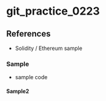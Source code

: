 # git_practice_0223

## References
- Solidity / Ethereum sample

### Sample
- sample code

#### Sample2





